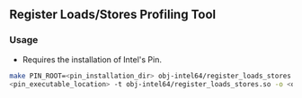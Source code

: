 ## Register Loads/Stores Profiling Tool

### Usage

* Requires the installation of Intel's Pin.

```bash 
make PIN_ROOT=<pin_installation_dir> obj-intel64/register_loads_stores.so
<pin_executable_location> -t obj-intel64/register_loads_stores.so -o <out-file-name> [-f <function-name>] -- <application> [<arguments>]
```
